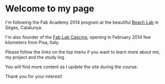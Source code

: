 
    
# Welcome to my page

I'm following the Fab Academy 2014 program at the beautiful [Beach Lab](http://fablabsitges.org) in Sitges, Catalunya.

I'm also founder of the [Fab Lab Cascina](http://fablabcascina.org), opening in February 2014 few kilometers from Pisa, Italy. 

Please follow the links on the top menu if you want to learn more about me, my project and the study log.

You will find more content as I update the site during the course.

Thank you for your interest!


